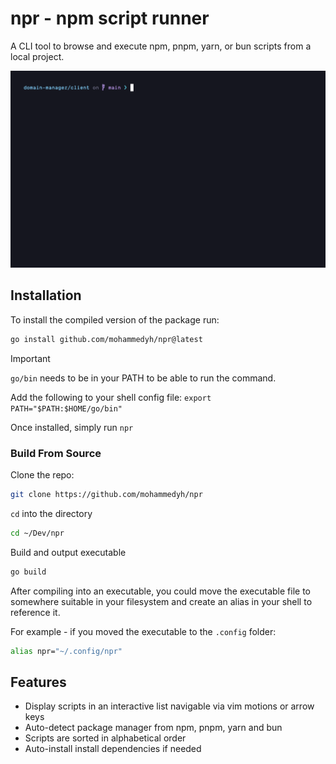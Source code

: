  # npr - npm script runner

A CLI tool to browse and execute npm, pnpm, yarn, or bun scripts from a local project.

![Demo usage of npr script](./.github/demo.gif)

## Installation

To install the compiled version of the package run:

```sh
go install github.com/mohammedyh/npr@latest
```

> [!IMPORTANT]
> `go/bin` needs to be in your PATH to be able to run the command.
>
> Add the following to your shell config file: `export PATH="$PATH:$HOME/go/bin"`

Once installed, simply run `npr`

### Build From Source

Clone the repo:

```sh
git clone https://github.com/mohammedyh/npr
```

`cd` into the directory

```sh
cd ~/Dev/npr
```

Build and output executable

```sh
go build
```

After compiling into an executable, you could move the executable file to somewhere suitable in your filesystem and create an alias in your shell to reference it.

For example - if you moved the executable to the `.config` folder:

```sh
alias npr="~/.config/npr"
```

## Features

- Display scripts in an interactive list navigable via vim motions or arrow keys
- Auto-detect package manager from npm, pnpm, yarn and bun
- Scripts are sorted in alphabetical order
- Auto-install install dependencies if needed
